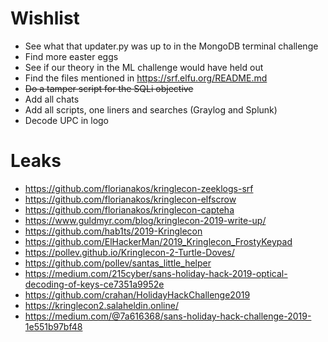 # Wishlist

* See what that updater.py was up to in the MongoDB terminal challenge
* Find more easter eggs
* See if our theory in the ML challenge would have held out
* Find the files mentioned in https://srf.elfu.org/README.md
* ~~Do a tamper script for the SQLi objective~~
* Add all chats
* Add all scripts, one liners and searches (Graylog and Splunk)
* Decode UPC in logo

# Leaks

* https://github.com/florianakos/kringlecon-zeeklogs-srf
* https://github.com/florianakos/kringlecon-elfscrow
* https://github.com/florianakos/kringlecon-capteha
* https://www.guldmyr.com/blog/kringlecon-2019-write-up/
* https://github.com/hab1ts/2019-Kringlecon
* https://github.com/ElHackerMan/2019_Kringlecon_FrostyKeypad
* https://pollev.github.io/Kringlecon-2-Turtle-Doves/
* https://github.com/pollev/santas_little_helper
* https://medium.com/215cyber/sans-holiday-hack-2019-optical-decoding-of-keys-ce7351a9952e
* https://github.com/crahan/HolidayHackChallenge2019
* https://kringlecon2.salaheldin.online/
* https://medium.com/@7a616368/sans-holiday-hack-challenge-2019-1e551b97bf48
